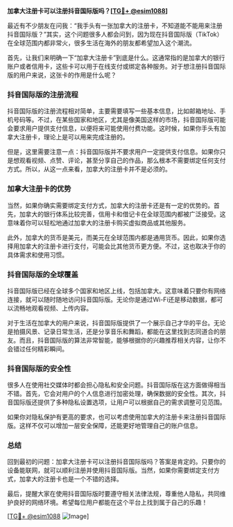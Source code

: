 **加拿大注册卡可以注册抖音国际版吗？[[TG💪+ @esim1088](https://t.me/s/esim1088)]**

最近有不少朋友在问我：“我手头有一张加拿大的注册卡，不知道能不能用来注册抖音国际版？”其实，这个问题很多人都会问到，因为现在抖音国际版（TikTok）在全球范围内都非常火，很多生活在海外的朋友都希望加入这个潮流。

首先，让我们来明确一下“加拿大注册卡”到底是什么。这通常指的是加拿大的银行账户或者信用卡，这些卡可以用于在线支付或绑定各种服务。对于想注册抖音国际版的用户来说，这张卡的作用是什么呢？

### 抖音国际版的注册流程

抖音国际版的注册流程相对简单，主要需要填写一些基本信息，比如邮箱地址、手机号码等。不过，在某些国家和地区，尤其是像美国这样的市场，抖音国际版可能会要求用户提供支付信息，以便将来可能使用付费功能。这时候，如果你手头有加拿大注册卡，理论上是可以用来完成注册的。

但是，这里需要注意一点：抖音国际版并不要求用户一定提供支付信息。如果你只是想观看视频、点赞、评论，甚至分享自己的作品，那么根本不需要绑定任何支付方式。所以，从这一点来看，加拿大的注册卡并不是必须的。

### 加拿大注册卡的优势

当然，如果你确实需要绑定支付方式，加拿大的注册卡还是有一定的优势的。首先，加拿大的银行体系比较完善，信用卡和借记卡在全球范围内都被广泛接受。这意味着你可以轻松地通过加拿大的注册卡购买虚拟商品或其他服务。

此外，加拿大的货币是美元，而美元在全球范围内都是通用货币。因此，如果你选择用加拿大的注册卡进行支付，可能会比其他货币更方便。不过，这也取决于你的具体需求和使用习惯。

### 抖音国际版的全球覆盖

抖音国际版已经在全球多个国家和地区上线，包括加拿大。这意味着只要你有网络连接，就可以随时随地访问抖音国际版。无论你是通过Wi-Fi还是移动数据，都可以流畅地观看视频、上传内容。

对于生活在加拿大的用户来说，抖音国际版提供了一个展示自己才华的平台。无论是拍摄风景、记录日常生活，还是分享音乐和舞蹈，都能在这里找到志同道合的朋友。而且，抖音国际版的算法非常智能，能够根据你的兴趣推荐相关内容，让你不会错过任何精彩瞬间。

### 抖音国际版的安全性

很多人在使用社交媒体时都会担心隐私和安全问题。抖音国际版在这方面做得相当不错。首先，它会对用户的个人信息进行加密处理，确保数据的安全性。其次，抖音国际版还提供了多种隐私设置选项，让用户可以根据自己的需求调整可见范围。

如果你对隐私保护有更高的要求，也可以考虑使用加拿大的注册卡来注册抖音国际版。这样不仅可以增加一层安全保障，还能更好地管理自己的账户信息。

### 总结

回到最初的问题：加拿大注册卡可以注册抖音国际版吗？答案是肯定的。只要你的设备能联网，就可以顺利注册并使用抖音国际版。当然，如果你需要绑定支付方式，加拿大的注册卡也是一个不错的选择。

最后，提醒大家在使用抖音国际版时要遵守相关法律法规，尊重他人隐私，共同维护良好的网络环境。希望每位用户都能在这个平台上找到属于自己的乐趣！

[[TG💪+ @esim1088](https://t.me/s/esim1088) ![Image](https://i.postimg.cc/4NQfJmqS/Snipaste-2025-05-13-00-14-12.png)]